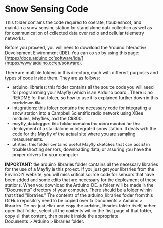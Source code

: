 # Snow Sensing Code

This folder contains the code required to operate, troubleshoot, and maintain a snow sensing station for stand alone data collection as well as for communication of collected data over radio and cellular telemetry networks.  

Before you proceed, you will need to download the Arduino Interactive Development Environment (IDE). You can do so by using this page: [https://docs.arduino.cc/software/ide/](https://www.arduino.cc/en/software).

There are multiple folders in this directory, each with different purposes and types of code inside them. They are as follows:
- arduino_libraries: this folder contains all the source code you will need for programming your Mayfly (which is an Arduino board). There is no README for that folder, so how to use it is explained further down in this markdown file.
- integrations: this folder contains the necessary code for integrating a snow station into a Campbell Scientific radio network using XBee modules, Mayflies, and the CR800.
- mayfly_datalogger: this folder contains the code needed for the deployment of a standalone or integrated snow station. It deals with the code for the Mayfly of the actual site where you are sampling measurements.
- utilities: this folder contains useful Mayfly sketches that can assist in troubleshooting sensors, downloading data, or assuring you have the proper drivers for your computer

**IMPORTANT:** the arduino_libraries folder contains all the necessary libraries for the use of a Mayfly in this project. If you just get your libraries from the EnviroDIY website, you will miss critical source code for sensors that have been added and some edits that are necessary for the deployment of these stations. When you download the Arduino IDE, a folder will be made in the "Documents" directory of your computer. There should be a folder within that titled "libraries." The contents of the arduino_libraries folder from this GitHub repository need to be copied over to Documents > Arduino > libraries. Do not just click and copy the arduino_libraries folder itself, rather open that folder, select all the contents within the first page of that folder, copy all that content, then paste it inside the appropriate  
Documents > Arduino > libraries folder.
